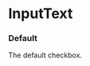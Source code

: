 # InputText

<script>
export default {
    components: {
        InputText : ()=>import('../InputText')
    }
}
</script>

### Default

The default checkbox.

<Example title="default">
<InputText label="test" />
</Example>

<Example title="placeholder">
<InputText label="First Name" placeholder="John Doe"/>
</Example>

<Example title="Instructions">
<InputText label="E-mail address" placeholder="john@doe.com" instructions="Fill in your e-mail address name here, it is in this case, used just as an example" />
</Example>
